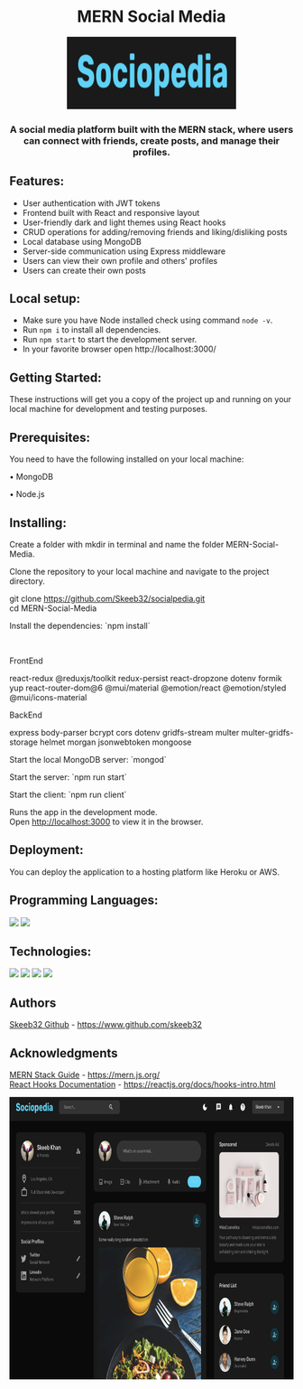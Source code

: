 <h1 align="center">MERN Social Media</h1>
<p align="center">
  <img  alt=“Sociopedia height="128px" width="300px" src="https://github.com/Skeeb32/socialpedia/blob/master/Screenshot%202023-02-07%20at%206.04.09%20PM.png?raw=true">
</p>

<h3 align="center">A social media platform built with the MERN stack, where users can connect with friends, create posts, and manage their profiles.</h3>


## Features:
- User authentication with JWT tokens
- Frontend built with React and responsive layout
- User-friendly dark and light themes using React hooks
- CRUD operations for adding/removing friends and liking/disliking posts 
- Local database using MongoDB
- Server-side communication using Express middleware
- Users can view their own profile and others' profiles
- Users can create their own posts

## Local setup:
- Make sure you have Node installed check using command `node -v`.
- Run `npm i` to install all dependencies.
- Run `npm start` to start the development server.
- In your favorite browser open http://localhost:3000/

## Getting Started:
<p>These instructions will get you a copy of the project up and running on your local machine for development and testing purposes.</p>

## Prerequisites:
<p>You need to have the following installed on your local machine:</p>
<p class="bold" align="left">• MongoDB</p>
<p class="bold"> • Node.js</p>

## Installing:
<p>Create a folder with mkdir in terminal and name the folder MERN-Social-Media.</p>
<p>Clone the repository to your local machine and navigate to the project directory.</p>

<span class="emphasized">git clone https://github.com/Skeeb32/socialpedia.git</span></br>
<span class="emphasized">cd MERN-Social-Media</p></span>
</p>


<p>Install the dependencies:
`npm install`</p>
</br>
<p class="bold">FrontEnd</p>
<p>react-redux @reduxjs/toolkit redux-persist react-dropzone dotenv formik yup react-router-dom@6 @mui/material @emotion/react @emotion/styled @mui/icons-material</p>

<p class="bold">BackEnd</p> 
<p>express body-parser bcrypt cors dotenv gridfs-stream multer multer-gridfs-storage helmet morgan jsonwebtoken mongoose </p>

<p>Start the local MongoDB server:
`mongod`</p>

<p>Start the server:
`npm run start`</p>

<p>Start the client:
`npm run client`</p>

Runs the app in the development mode.<br />
Open [http://localhost:3000](http://localhost:3000) to view it in the browser.

## Deployment:
<p>You can deploy the application to a hosting platform like Heroku or AWS.</p>

## Programming Languages:
<img src = 'https://github.com/MarikIshtar007/MarikIshtar007/blob/master/images/js.svg' width='33'/> <img src = 'https://github.com/MarikIshtar007/MarikIshtar007/blob/master/images/css.svg' width='33'/>

## Technologies: 
<img src = 'https://github.com/MarikIshtar007/MarikIshtar007/blob/master/images/react.svg' width='33'/> <img 
src='https://cdn.icon-icons.com/icons2/2699/PNG/512/expressjs_logo_icon_169185.png' width='33'/> <img 
src='https://github.com/MarikIshtar007/MarikIshtar007/blob/master/images/nodejs.svg' width='33'/> <img src="https://www.vectorlogo.zone/logos/mongodb/mongodb-icon.svg" width='30' />




## Authors
<a href=“https://www.github.com/skeeb32“ target=“_new”>Skeeb32 Github</a> - https://www.github.com/skeeb32

## Acknowledgments
<a href=“https://mern.js.org/“ target=“_new”>MERN Stack Guide</a> - https://mern.js.org/ </br> 
<a href=“https://reactjs.org/docs/hooks-intro.html“ target=“_new”>React Hooks Documentation</a> - https://reactjs.org/docs/hooks-intro.html

<p align="center">
  <img  alt=“Sociopedia height="500px" width="1100px" src="server/public/assets/Screenshot 2023-02-07 at 6.03.42 PM.png">
</p>


